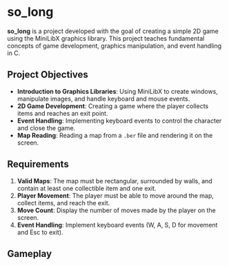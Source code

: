 # so_long

**so_long** is a project developed with the goal of creating a simple 2D game using the MiniLibX graphics library. This project teaches fundamental concepts of game development, graphics manipulation, and event handling in C.

## Project Objectives

- **Introduction to Graphics Libraries**: Using MiniLibX to create windows, manipulate images, and handle keyboard and mouse events.
- **2D Game Development**: Creating a game where the player collects items and reaches an exit point.
- **Event Handling**: Implementing keyboard events to control the character and close the game.
- **Map Reading**: Reading a map from a `.ber` file and rendering it on the screen.

## Requirements

1. **Valid Maps**: The map must be rectangular, surrounded by walls, and contain at least one collectible item and one exit.
2. **Player Movement**: The player must be able to move around the map, collect items, and reach the exit.
3. **Move Count**: Display the number of moves made by the player on the screen.
4. **Event Handling**: Implement keyboard events (W, A, S, D for movement and Esc to exit).

## Gameplay

